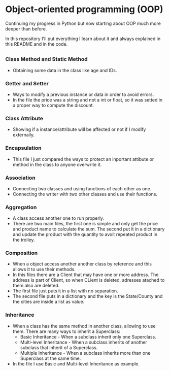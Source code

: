 # Object-oriented programming (OOP)

Continuing my progress in Python but now starting about OOP much more deeper than before.

In this repository I'll put everything I learn about it and always explained in this README and in the code.

##

### Class Method and Static Method

  - Obtaining some data in the class like age and IDs.
  
### Getter and Setter

  - Ways to modify a previous instance or data in order to avoid errors.
  - In the file the price was a string and not a int or float, so it was setted in a proper way to compute the discount.

### Class Attribute

  - Showing if a instance/attribute will be affected or not if I modify externally.

### Encapsulation

  - This file I just compared the ways to protect an inportant attibute or method in the class to anyone overwrite it.
  
### Association

  - Connecting two classes and using functions of each other as one.
  - Connecting the writer with two other classes and use their functions.

### Aggregation

  - A class access another one to run properly.
  - There are two main files, the first one is simple and only get the price and product name to calculate the sum. The second put it in a dictionary and update the product with the quantity to avoit repeated product in the trolley.
  
### Composition

  - When a object access another another class by reference and this allows it to use their methods.
  - In this files there are a Client that may have one or more address. The address is part of Client, so when CLient is deleted, adresses atached to them also are deleted.
  - The first file just puts it in a list with no separation.
  - The second file puts in a dictionary and the key is the State/County and the cities are inside a list as value.
  
### Inheritance

  - When a class has the same method in another class, allowing to use them. There are many ways to inherit a Superclass:
      - Basic Inheritance - When a subclass inherit only one Superclass.
      - Multi-level Inheritance - When a subclass inherits of another subclass that inherit of a Superclass.
      - Multiple Inheritance - When a subclass inherits more than one Superclass at the same time.
  - In the file I use Basic and Multi-level Inheritance as example.      
